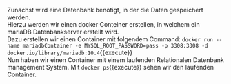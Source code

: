 Zunächst wird eine Datenbank benötigt, in der die Daten gespeichert werden.  
Hierzu werden wir einen docker Conteiner erstellen, in welchem ein mariaDB Datenbankserver erstellt wird.  
Dazu erstellen wir einen Container mit folgendem Command: `docker run --name mariadbContainer -e MYSQL_ROOT_PASSWORD=pass -p 3308:3308 -d docker.io/library/mariadb:10.4`{{execute}}  
Nun haben wir einen Container mit einem laufenden Relationalen Datenbank management System. Mit `docker ps`{{execute}} sehen wir den laufenden Container.